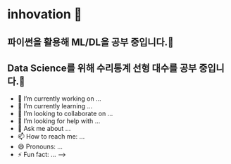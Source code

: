 # inhovation 👋

## 파이썬을 활용해 ML/DL을 공부 중입니다.🤔
## Data Science를 위해 수리통계 선형 대수를 공부 중입니다.🤔

- 🔭 I’m currently working on ...
- 🌱 I’m currently learning ...
- 👯 I’m looking to collaborate on ...
- 🤔 I’m looking for help with ...
- 💬 Ask me about ...
- 📫 How to reach me: ...
- 😄 Pronouns: ...
- ⚡ Fun fact: ...
-->
